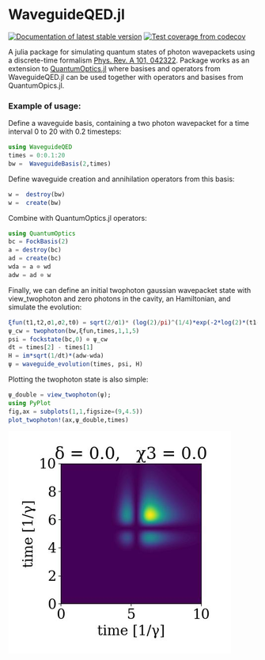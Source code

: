 # WaveguideQED.jl
<a href="https://mabuni1998.github.io/WaveguideQED.jl/dev/"><img src="https://img.shields.io/badge/docs-stable-blue.svg" alt="Documentation of latest stable version"></a> 
<a href="https://codecov.io/gh/mabuni1998/WaveguideQED.jl"><img src="https://img.shields.io/codecov/c/gh/mabuni1998/WaveguideQED.jl?label=codecov" alt="Test coverage from codecov"></a>


A julia package for simulating quantum states of photon wavepackets using a discrete-time formalism [Phys. Rev. A 101, 042322](https://journals.aps.org/pra/abstract/10.1103/PhysRevA.101.042322). Package works as an extension to [QuantumOptics.jl](https://qojulia.org/) where basises and operators from WaveguideQED.jl can be used together with operators and basises from QuantumOpics.jl. 

### Example of usage:
Define a waveguide basis, containing a two photon wavepacket for a time interval 0 to 20 with 0.2 timesteps:


```julia
using WaveguideQED
times = 0:0.1:20
bw =  WaveguideBasis(2,times)
```
Define waveguide creation and annihilation operators from this basis:

```julia
w =  destroy(bw)
w =  create(bw)
```

Combine with QuantumOptics.jl operators:

```julia
using QuantumOptics
bc = FockBasis(2)
a = destroy(bc)
ad = create(bc)
wda = a ⊗ wd
adw = ad ⊗ w
```

Finally, we can define an initial twophoton gaussian wavepacket state with view_twophoton and zero photons in the cavity, an Hamiltonian, and simulate the evolution:


```julia
ξfun(t1,t2,σ1,σ2,t0) = sqrt(2/σ1)* (log(2)/pi)^(1/4)*exp(-2*log(2)*(t1-t0)^2/σ1^2)*sqrt(2/σ2)* (log(2)/pi)^(1/4)*exp(-2*log(2)*(t2-t0)^2/σ2^2)
ψ_cw = twophoton(bw,ξfun,times,1,1,5)
psi = fockstate(bc,0) ⊗ ψ_cw
dt = times[2] - times[1]
H = im*sqrt(1/dt)*(adw-wda)
ψ = waveguide_evolution(times, psi, H)
```

Plotting the twophoton state is also simple:


```julia
ψ_double = view_twophoton(ψ);
using PyPlot
fig,ax = subplots(1,1,figsize=(9,4.5))
plot_twophoton!(ax,ψ_double,times)
```

![alt text](./Examples/two_photon_contour.jpg?raw=true)
